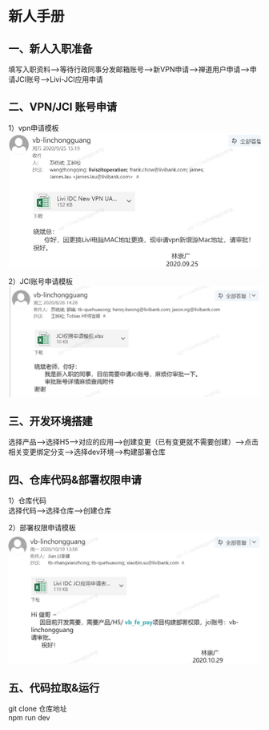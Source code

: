 # 新人手册

## 一、新人入职准备
填写入职资料—>等待行政同事分发邮箱账号—>新VPN申请—>禅道用户申请—>申请JCI账号—>Livi-JCI应用申请
## 二、VPN/JCI 账号申请
1）vpn申请模板  
![](./images/vpn.jpg)

2）JCI账号申请模板  
![](./images/jci-account.jpg)
## 三、开发环境搭建
选择产品——>选择H5——>对应的应用——>创建变更（已有变更就不需要创建）——>点击相关变更绑定分支——>选择dev环境——>构建部署仓库
## 四、仓库代码&部署权限申请
1）仓库代码  
选择代码——>选择仓库——>创建仓库

2）部署权限申请模板 
![](./images/jci-application.jpg) 
## 五、代码拉取&运行
git clone 仓库地址  
npm run dev